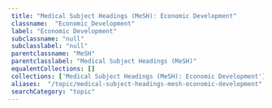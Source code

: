 ```yaml
--- 
 title: "Medical Subject Headings (MeSH): Economic Development" 
 classname:  "Economic_Development" 
 label: "Economic Development" 
 subclassname: "null" 
 subclasslabel: "null" 
 parentclassname: "MeSH" 
 parentclasslabel: "Medical Subject Headings (MeSH)" 
 equalentCollections: [] 
 collections: ['Medical Subject Headings (MeSH): Economic Development']
 aliases:  "/topic/medical-subject-headings-mesh-economic-development"  
 searchCategory: "topic" 
---
```

